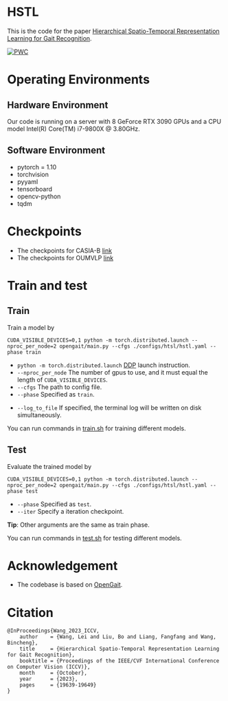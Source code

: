 # HSTL

This is the code for the paper [Hierarchical Spatio-Temporal Representation Learning for Gait Recognition](https://openaccess.thecvf.com/content/ICCV2023/papers/Wang_Hierarchical_Spatio-Temporal_Representation_Learning_for_Gait_Recognition_ICCV_2023_paper.pdf).

[![PWC](https://img.shields.io/endpoint.svg?url=https://paperswithcode.com/badge/hierarchical-spatio-temporal-representation/gait-recognition-in-the-wild-on-gait3d)](https://paperswithcode.com/sota/gait-recognition-in-the-wild-on-gait3d?p=hierarchical-spatio-temporal-representation)

# Operating Environments
## Hardware Environment
Our code is running on a server with 8 GeForce RTX 3090 GPUs 
and a CPU model Intel(R) Core(TM) i7-9800X @ 3.80GHz.
## Software Environment
- pytorch = 1.10
- torchvision
- pyyaml
- tensorboard
- opencv-python
- tqdm

# Checkpoints
* The checkpoints for CASIA-B [link](https://drive.google.com/file/d/1keZBtWr9O8gfeqBB9qHNbZ-96Eh6LggB/view?usp=sharing)
* The checkpoints for OUMVLP [link](https://drive.google.com/file/d/1VNYC0QbHxw1aaBTFLj4DMIC2D36B1-ng/view?usp=sharing)

# Train and test
## Train
Train a model by
```
CUDA_VISIBLE_DEVICES=0,1 python -m torch.distributed.launch --nproc_per_node=2 opengait/main.py --cfgs ./configs/htsl/hstl.yaml --phase train
```
- `python -m torch.distributed.launch` [DDP](https://pytorch.org/tutorials/intermediate/ddp_tutorial.html) launch instruction.
- `--nproc_per_node` The number of gpus to use, and it must equal the length of `CUDA_VISIBLE_DEVICES`.
- `--cfgs` The path to config file.
- `--phase` Specified as `train`.
<!-- - `--iter` You can specify a number of iterations or use `restore_hint` in the config file and resume training from there. -->
- `--log_to_file` If specified, the terminal log will be written on disk simultaneously. 

You can run commands in [train.sh](train.sh) for training different models.

## Test
Evaluate the trained model by
```
CUDA_VISIBLE_DEVICES=0,1 python -m torch.distributed.launch --nproc_per_node=2 opengait/main.py --cfgs ./configs/htsl/hstl.yaml --phase test
```
- `--phase` Specified as `test`.
- `--iter` Specify a iteration checkpoint.

**Tip**: Other arguments are the same as train phase.

You can run commands in [test.sh](test.sh) for testing different models.

# Acknowledgement
* The codebase is based on [OpenGait](https://github.com/ShiqiYu/OpenGait).

# Citation
```
@InProceedings{Wang_2023_ICCV,
    author    = {Wang, Lei and Liu, Bo and Liang, Fangfang and Wang, Bincheng},
    title     = {Hierarchical Spatio-Temporal Representation Learning for Gait Recognition},
    booktitle = {Proceedings of the IEEE/CVF International Conference on Computer Vision (ICCV)},
    month     = {October},
    year      = {2023},
    pages     = {19639-19649}
}
```
